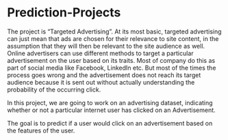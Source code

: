 # Prediction-Projects

The project is “Targeted Advertising”. At its most basic, targeted advertising can just mean that ads are chosen for their relevance to site content, in the assumption that
they will then be relevant to the site audience as well. Online advertisers can use different methods to target a particular advertisement on the user based on its traits.
Most of company do this as part of social media like Facebook, LinkedIn etc. But most of the times the process goes wrong and the advertisement does not reach its target audience
because it is sent out without actually understanding the probability of the occurring click.

In this project, we are going to work on an advertising dataset, indicating whether or not a particular internet user has clicked on an Advertisement.

The goal is to predict if a user would click on an advertisement based on the features of the user.
